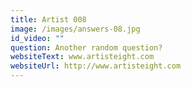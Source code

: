 ```yaml
---
title: Artist 008
image: /images/answers-08.jpg
id_video: ""
question: Another random question?
websiteText: www.artisteight.com
websiteUrl: http://www.artisteight.com
---
```

